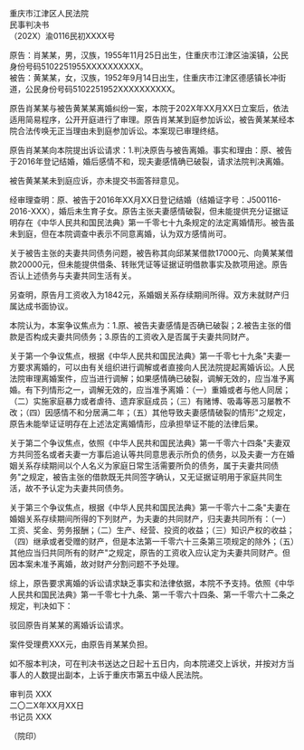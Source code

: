 重庆市江津区人民法院  
民事判决书  
（202X）渝0116民初XXXX号  

原告：肖某某，男，汉族，1955年11月25日出生，住重庆市江津区油溪镇，公民身份号码5102251955XXXXXXXXXX。  
被告：黄某某，女，汉族，1952年9月14日出生，住重庆市江津区德感镇长冲街道，公民身份号码5102251952XXXXXXXXXX。  

原告肖某某与被告黄某某离婚纠纷一案，本院于202X年XX月XX日立案后，依法适用简易程序，公开开庭进行了审理。原告肖某某到庭参加诉讼，被告黄某某经本院合法传唤无正当理由未到庭参加诉讼。本案现已审理终结。  

原告肖某某向本院提出诉讼请求：1.判决原告与被告离婚。事实和理由：原、被告于2016年登记结婚，婚后感情不和，现夫妻感情确已破裂，请求法院判决离婚。  

被告黄某某未到庭应诉，亦未提交书面答辩意见。  

经审理查明：原、被告于2016年XX月XX日登记结婚（结婚证字号：J500116-2016-XXX），婚后未生育子女。原告主张夫妻感情破裂，但未能提供充分证据证明存在《中华人民共和国民法典》第一千零七十九条规定的法定离婚情形。被告虽未到庭，但在本院调查中表示不同意离婚，认为双方感情尚可。  

关于被告主张的夫妻共同债务问题，被告称其向邱某某借款17000元、向黄某某借款20000元，但未能提供借条、转账凭证等证据证明借款事实及款项用途。原告否认上述债务与夫妻共同生活有关。  

另查明，原告月工资收入为1842元，系婚姻关系存续期间所得。双方未就财产归属达成书面协议。  

本院认为，本案争议焦点为：1.原、被告夫妻感情是否确已破裂；2.被告主张的借款是否构成夫妻共同债务；3.原告的工资收入是否属于夫妻共同财产。  

关于第一个争议焦点，根据《中华人民共和国民法典》第一千零七十九条"夫妻一方要求离婚的，可以由有关组织进行调解或者直接向人民法院提起离婚诉讼。人民法院审理离婚案件，应当进行调解；如果感情确已破裂，调解无效的，应当准予离婚。有下列情形之一，调解无效的，应当准予离婚：（一）重婚或者与他人同居；（二）实施家庭暴力或者虐待、遗弃家庭成员；（三）有赌博、吸毒等恶习屡教不改；（四）因感情不和分居满二年；（五）其他导致夫妻感情破裂的情形"之规定，原告未能举证证明存在上述法定离婚情形，应承担举证不能的法律后果。  

关于第二个争议焦点，依照《中华人民共和国民法典》第一千零六十四条"夫妻双方共同签名或者夫妻一方事后追认等共同意思表示所负的债务，以及夫妻一方在婚姻关系存续期间以个人名义为家庭日常生活需要所负的债务，属于夫妻共同债务"之规定，被告主张的借款既无共同签字确认，又无证据证明用于家庭共同生活，故不予认定为夫妻共同债务。  

关于第三个争议焦点，根据《中华人民共和国民法典》第一千零六十二条"夫妻在婚姻关系存续期间所得的下列财产，为夫妻的共同财产，归夫妻共同所有：（一）工资、奖金、劳务报酬；（二）生产、经营、投资的收益；（三）知识产权的收益；（四）继承或者受赠的财产，但是本法第一千零六十三条第三项规定的除外；（五）其他应当归共同所有的财产"之规定，原告的工资收入应认定为夫妻共同财产。但因本案未准予离婚，故对财产分割问题不予处理。  

综上，原告要求离婚的诉讼请求缺乏事实和法律依据，本院不予支持。依照《中华人民共和国民法典》第一千零七十九条、第一千零六十四条、第一千零六十二条之规定，判决如下：  

驳回原告肖某某的离婚诉讼请求。  

案件受理费XXX元，由原告肖某某负担。  

如不服本判决，可在判决书送达之日起十五日内，向本院递交上诉状，并按对方当事人的人数提出副本，上诉于重庆市第五中级人民法院。  

审判员 XXX  
二〇二X年XX月XX日  
书记员 XXX  

（院印）